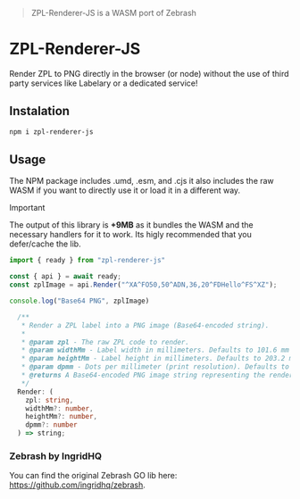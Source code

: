 > ZPL-Renderer-JS is a WASM port of Zebrash

# ZPL-Renderer-JS
Render ZPL to PNG directly in the browser (or node) without the use of third party services like Labelary or a dedicated service!

## Instalation
```bash
npm i zpl-renderer-js
```

## Usage
The NPM package includes .umd, .esm, and .cjs it also includes the raw WASM if you want to directly use it or load it in a different way.

> [!IMPORTANT]  
> The output of this library is **+9MB** as it bundles the WASM and the necessary handlers for it to work. Its higly recommended that you defer/cache the lib.

```ts
import { ready } from "zpl-renderer-js"

const { api } = await ready;
const zplImage = api.Render("^XA^FO50,50^ADN,36,20^FDHello^FS^XZ");

console.log("Base64 PNG", zplImage)
```
```ts
  /**
   * Render a ZPL label into a PNG image (Base64-encoded string).
   *
   * @param zpl - The raw ZPL code to render.
   * @param widthMm - Label width in millimeters. Defaults to 101.6 mm (~4 inches).
   * @param heightMm - Label height in millimeters. Defaults to 203.2 mm (~8 inches).
   * @param dpmm - Dots per millimeter (print resolution). Defaults to 8 (~203 DPI).
   * @returns A Base64-encoded PNG image string representing the rendered label.
   */
  Render: (
    zpl: string,
    widthMm?: number,
    heightMm?: number,
    dpmm?: number
  ) => string;
```

### Zebrash by IngridHQ
You can find the original Zebrash GO lib here: https://github.com/ingridhq/zebrash.
